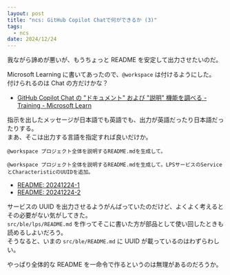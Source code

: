 ```yaml
---
layout: post
title: "ncs: GitHub Copilot Chatで何ができるか (3)"
tags:
  - ncs
date: 2024/12/24
---
```


我ながら諦めが悪いが、もうちょっと README を安定して出力させたいのだ。

Microsoft Learning に書いてあったので、`@workspace` は付けるようにした。  
付けられるのは Chat の方だけかな？

* [GitHub Copilot Chat の "ドキュメント" および "説明" 機能を調べる - Training - Microsoft Learn](https://learn.microsoft.com/ja-jp/training/modules/generate-documentation-using-github-copilot-tools/2-examine-explain-document-features-github-copilot)

指示を出したメッセージが日本語でも英語でも、出力が英語だったり日本語だったりする。  
まあ、そこは出力する言語を指定すれば良いだけか。

```
@workspace プロジェクト全体を説明するREADME.mdを生成して。
```

```
@workspace プロジェクト全体を説明するREADME.mdを生成して。LPSサービスのServiceとCharacteristicのUUIDを追加。
```

* [README: 20241224-1](https://github.com/hirokuma/ncs-recv-sb1602/blob/0b479465b1e471bca9f2d5f534fad5bd49178b43/README.md)
* [README: 20241224-2](https://github.com/hirokuma/ncs-recv-sb1602/blob/679c64065c75b4c8e1078d4fd815303d0125803b/README.md)

サービスの UUID を出力させるようがんばっていたのだけど、よくよく考えるとその必要がない気がしてきた。  
`src/ble/lps/README.md` を作ってそこに書いた方が部品として使い回したときも読めるしよいだろう。  
そうなると、いまの `src/ble/README.md` に UUID が載っているのはわずらわしい。

やっぱり全体的な README を一命令で作るというのは無理があるのだろうか。
